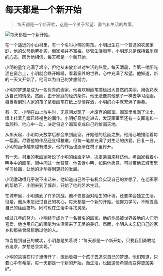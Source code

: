 # 每天都是一个新开始

> 每天都是一个新开始，这是一个关于希望、勇气和生活的故事。

![每天都是一个新开始。](/images/2d851fdf8976461cbf750cf26fbb5ac6.jpg)


在一个遥远的小山村里，有一个名叫小明的男孩。小明出生在一个普通的农民家庭，他的父母勤劳朴实，但家境并不富裕。尽管生活艰辛，小明却总是保持着乐观的心态，因为他相信，每天都是一个新开始。

小明的童年充满了艰辛，但他从未放弃过对生活的热爱。每天清晨，当第一缕阳光洒在窗台上，小明就会睁开眼睛，看着窗外的世界，心中充满了希望。他知道，新的一天又开始了，他可以为自己的梦想努力。

小明的梦想是成为一名优秀的画家。他喜欢用画笔描绘出大自然的美丽，用色彩表达自己的情感。然而，由于家庭的经济条件，他无法像其他孩子一样去学习绘画。每当看到别人家的孩子拿着画笔在纸上尽情挥洒，小明的心中就充满了羡慕。

有一天，小明在山上放牛时，无意间发现了一片废弃的画室。画室里堆满了尘土，墙上挂着几幅已经褪色的画作。小明好奇地走进去，发现画室里还有一支画笔和一盒颜料。他心中一动，决定将这个画室变成自己的绘画天地。

从那天起，小明每天放学后都会来到画室，开始他的绘画之旅。他用心地描绘着每一幅画，尽管他的作品还显得稚嫩，但每一笔都充满了对生活的热爱。日复一日，小明的画作越来越有进步，他的作品也逐渐在村子里传开。

有一天，村里的老画家听说了小明的绘画才华，决定亲自来拜访他。老画家看着小明手中的画笔，眼中闪过一丝赞赏。他告诉小明，如果他愿意，可以带他去城市里学习绘画，让他的才华得到更好的发展。

小明激动得几乎说不出话来，他知道自己终于有机会实现自己的梦想了。在老画家的帮助下，小明来到了城市，开始了他的艺术生涯。

在城市里，小明遇到了许多挑战。他不仅要面对陌生的环境，还要学会独立生活。但是，他从未忘记过自己的初心，每天都是一个新的开始。他努力学习，不断提高自己的绘画技巧，同时也在生活中寻找灵感。

经过几年的努力，小明终于成为了一名著名的画家。他的作品被世界各地的人们所喜爱，他也用自己的画笔为生活带来了无尽的美好。然而，小明从未忘记自己的家乡和那些曾经帮助过他的人。

每当提到自己的成功，小明总是笑着说：“每天都是一个新开始，只要我们勇敢地去追求，梦想总会实现。”

小明的故事在村子里传开了，激励着每一个孩子去追求自己的梦想。他们知道，只要心中有希望，每一天都是一个新的开始，而生活，也因这份希望而变得更加美好。